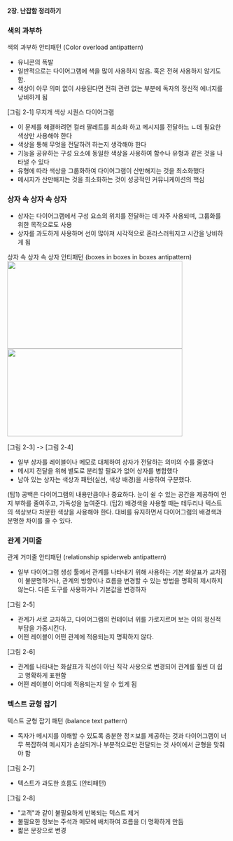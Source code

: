 #### 2장. 난잡함 정리하기

### 색의 과부하

색의 과부하 안티패턴 (Color overload antipattern)
- 유니콘의 폭발 
- 일반적으로는 다이어그램에 색을 많이 사용하지 않음. 혹은 전혀 사용하지 않기도 함.
- 색상이 아무 의미 없이 사용된다면 전혀 관련 없는 부분에 독자의 정신적 에너지를 낭비하게 됨

[그림 2-1] 무지개 색상 시퀀스 다이어그램

- 이 문제를 해결하려면 컬러 팔레트를 최소화 하고 메시지를 전달하느 ㄴ데 필요한 색상만 사용해야 한다
- 색상을 통해 무엇을 전달하려 하는지 생각해야 한다
- 기능을 공유하는 구성 요소에 동일한 색상을 사용하여 함수나 유형과 같은 것을 나타낼 수 있다
- 유형에 따라 색상을 그룹화하여 다이어그램이 산만해지는 것을 최소화했다
- 메시지가 산만해지는 것을 최소화하는 것이 성공적인 커뮤니케이션의 핵심

### 상자 속 상자 속 상자
- 상자는 다이어그램에서 구성 요소의 위치를 전달하는 데 자주 사용되며, 그룹화를 위한 목적으로도 사용
- 상자를 과도하게 사용하며 선이 많아져 시각적으로 혼라스러워지고 시간을 낭비하게 됨

상자 속 상자 속 상자 안티패턴 (boxes in boxes in boxes antipattern)
<img src= "https://github.com/user-attachments/assets/0ea7305b-2611-4841-b9fc-96e4ea65f05f" width=400 height=200>
<img src= "https://github.com/user-attachments/assets/70c4ea00-67df-4e01-86ee-2196c9a915e7" width=400 height=200>

[그림 2-3] -> [그림 2-4]
- 일부 상자를 레이블이나 메모로 대체하여 상자가 전달하는 의미의 수를 줄였다
- 메시지 전달을 위해 별도로 분리할 필요가 없어 상자를 병합했다
- 남아 있는 상자는 색상과 패턴(실선, 색상 배경)을 사용하여 구분했다.

(팁1) 공백은 다이어그램의 내용만큼이나 중요하다. 눈이 쉴 수 있는 공간을 제공하여 인지 부하를 줄여주고, 가독성을 높여준다.
(팁2) 배경색을 사용할 때는 테두리나 텍스트의 색상보다 차분한 색상을 사용해야 한다. 대비를 유지하면서 다이어그램의 배경색과 분명한 차이를 줄 수 있다.

### 관계 거미줄

관계 거미줄 안티패턴 (relationship spiderweb antipattern)
- 일부 다이어그램 생성 툴에서 관계를 나타내기 위해 사용하는 기본 화살표가 교차점이 불분명하거나, 관계의 방향이나 흐름을 변경할 수 있는 방법을 명확히 제시하지 않는다. 다른 도구를 사용하거나 기본값을 변경하자

[그림 2-5]
- 관계가 서로 교차하고, 다이어그램의 컨테이너 위를 가로지르며 보는 이의 정신적 부담을 가중시킨다.
- 어떤 레이블이 어떤 관계에 적용되는지 명확하지 않다.

[그림 2-6]
- 관계를 나타내는 화살표가 직선이 아닌 직각 사용으로 변경되어 관계를 훨씬 더 쉽고 명확하게 표현함
- 어떤 레이블이 어디에 적용되는지 알 수 있게 됨

### 텍스트 균형 잡기

텍스트 균형 잡기 패턴 (balance text pattern)
- 독자가 메시지를 이해할 수 있도록 충분한 정ㅈ보를 제공하는 것과 다이어그램이 너무 복잡하여 메시지가 손실되거나 부분적으로만 전달되는 것 사이에서 균형을 맞춰야 함

[그림 2-7]
- 텍스트가 과도한 흐름도 (안티패턴)

[그림 2-8]
- "고객"과 같이 불필요하게 반복되는 텍스트 제거
- 불필요한 정보는 주석과 메모에 배치하여 흐름을 더 명확하게 만듬
- 짧은 문장으로 변경
